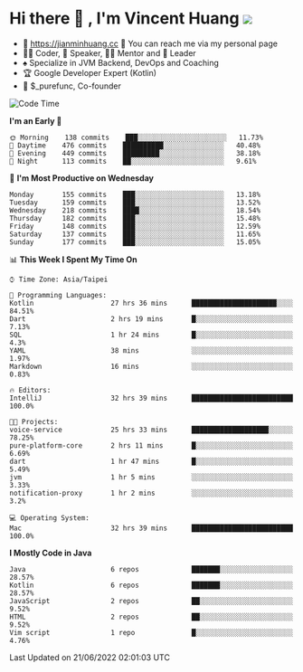 # Hi there 👋 , I'm Vincent Huang ![](https://komarev.com/ghpvc/?username=Jian-Min-Huang)
- 💎 https://jianminhuang.cc 🙋 You can reach me via my personal page
- 👨‍💻 Coder, 🎤 Speaker, 👨‍🏫 Mentor and 🚀 Leader
- ♠️ Specialize in JVM Backend, DevOps and Coaching
- 🏆 Google Developer Expert (Kotlin)
- 💼 $_purefunc, Co-founder

<!--START_SECTION:waka-->
![Code Time](http://img.shields.io/badge/Code%20Time-0%20secs-blue)

**I'm an Early 🐤** 

```text
🌞 Morning    138 commits    ███░░░░░░░░░░░░░░░░░░░░░░   11.73% 
🌆 Daytime    476 commits    ██████████░░░░░░░░░░░░░░░   40.48% 
🌃 Evening    449 commits    █████████░░░░░░░░░░░░░░░░   38.18% 
🌙 Night      113 commits    ██░░░░░░░░░░░░░░░░░░░░░░░   9.61%

```
📅 **I'm Most Productive on Wednesday** 

```text
Monday       155 commits    ███░░░░░░░░░░░░░░░░░░░░░░   13.18% 
Tuesday      159 commits    ███░░░░░░░░░░░░░░░░░░░░░░   13.52% 
Wednesday    218 commits    ████░░░░░░░░░░░░░░░░░░░░░   18.54% 
Thursday     182 commits    ███░░░░░░░░░░░░░░░░░░░░░░   15.48% 
Friday       148 commits    ███░░░░░░░░░░░░░░░░░░░░░░   12.59% 
Saturday     137 commits    ███░░░░░░░░░░░░░░░░░░░░░░   11.65% 
Sunday       177 commits    ███░░░░░░░░░░░░░░░░░░░░░░   15.05%

```


📊 **This Week I Spent My Time On** 

```text
⌚︎ Time Zone: Asia/Taipei

💬 Programming Languages: 
Kotlin                   27 hrs 36 mins      █████████████████████░░░░   84.51% 
Dart                     2 hrs 19 mins       █░░░░░░░░░░░░░░░░░░░░░░░░   7.13% 
SQL                      1 hr 24 mins        █░░░░░░░░░░░░░░░░░░░░░░░░   4.3% 
YAML                     38 mins             ░░░░░░░░░░░░░░░░░░░░░░░░░   1.97% 
Markdown                 16 mins             ░░░░░░░░░░░░░░░░░░░░░░░░░   0.83%

🔥 Editors: 
IntelliJ                 32 hrs 39 mins      █████████████████████████   100.0%

🐱‍💻 Projects: 
voice-service            25 hrs 33 mins      ███████████████████░░░░░░   78.25% 
pure-platform-core       2 hrs 11 mins       █░░░░░░░░░░░░░░░░░░░░░░░░   6.69% 
dart                     1 hr 47 mins        █░░░░░░░░░░░░░░░░░░░░░░░░   5.49% 
jvm                      1 hr 5 mins         ░░░░░░░░░░░░░░░░░░░░░░░░░   3.33% 
notification-proxy       1 hr 2 mins         ░░░░░░░░░░░░░░░░░░░░░░░░░   3.2%

💻 Operating System: 
Mac                      32 hrs 39 mins      █████████████████████████   100.0%

```

**I Mostly Code in Java** 

```text
Java                     6 repos             ███████░░░░░░░░░░░░░░░░░░   28.57% 
Kotlin                   6 repos             ███████░░░░░░░░░░░░░░░░░░   28.57% 
JavaScript               2 repos             ██░░░░░░░░░░░░░░░░░░░░░░░   9.52% 
HTML                     2 repos             ██░░░░░░░░░░░░░░░░░░░░░░░   9.52% 
Vim script               1 repo              █░░░░░░░░░░░░░░░░░░░░░░░░   4.76%

```



 Last Updated on 21/06/2022 02:01:03 UTC
<!--END_SECTION:waka-->

